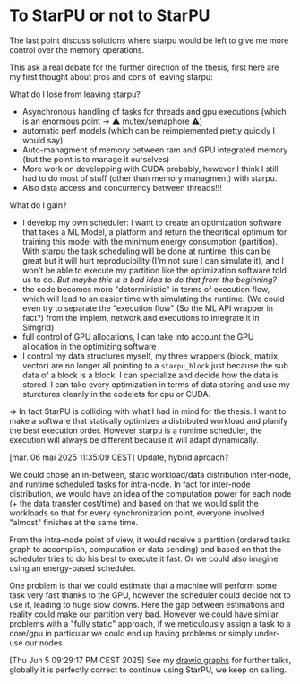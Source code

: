 # To StarPU or not to StarPU

The last point discuss solutions where starpu would be left to give me more control over the memory operations.

This ask a real debate for the further direction of the thesis, first here are my first thought about pros and cons of leaving starpu:

What do I lose from leaving starpu?
- Asynchronous handling of tasks for threads and gpu executions (which is an enormous point -> ⚠️ mutex/semaphore ⚠️)
- automatic perf models (which can be reimplemented pretty quickly I would say)
- Auto-managment of memory between ram and GPU integrated memory (but the point is to manage it ourselves)
- More work on developping with CUDA probably, however I think I still had to do most of stuff (other than  memory managment) with starpu.
- Also data access and concurrency between threads!!!

What do I gain?
- I develop my own scheduler: I want to create an optimization software that takes a ML Model, a platform and return the theoritical optimum 
  for training this model with the minimum energy consumption (partition). With starpu the task scheduling will be done at runtime, this can be great
  but it will hurt reproducibility (I'm not sure I can simulate it), and I won't be able to execute my partition like the optimization software told us 
  to do. *But maybe this is a bad idea to do that from the beginning?*
- the code becomes more "deterministic" in terms of execution flow, which will lead to an easier time with simulating the runtime. (We could even try to separate the "execution flow" (So the ML API wrapper in fact?) from the implem, network and executions to integrate it in Simgrid)
- full control of GPU allocations, I can take into account the GPU allocation in the optimizing software
- I control my data structures myself, my three wrappers (block, matrix, vector) are no longer all pointing to a `starpu_block` just because the sub data of a block is a block. 
  I can specialize and decide how the data is stored. I can take every optimization in terms of data storing and use my sturctures cleanly
  in the codelets for cpu or CUDA.

=> In fact StarPU is colliding with what I had in mind for the thesis.
I want to make a software that statically optimizes a distributed workload and planify the best execution order.
However starpu is a runtime scheduler, the execution will always be different because it will adapt dynamically.

[mar. 06 mai 2025 11:35:09 CEST] Update, hybrid aproach?

We could chose an in-between, static workload/data distribution inter-node, and runtime scheduled tasks for intra-node.
In fact for inter-node distribution, we would have an idea of the computation power for each node (+ the data transfer cost/time) and based on that
we would split the workloads so that for every synchronization point, everyone involved "almost" finishes at the same time.

From the intra-node point of view, it would receive a partition (ordered tasks graph to accomplish, computation or data sending) and based on that the scheduler tries to do his best
to execute it fast. Or we could also imagine using an energy-based scheduler.

One problem is that we could estimate that a machine will perform some task very fast thanks to the GPU, however the scheduler could decide not to use it, leading to huge slow downs.
Here the gap between estimations and reality could make our partition very bad. 
However we could have similar problems with a "fully static" approach, if we meticulously assign a task to a core/gpu in particular we could end up having problems or simply under-use our nodes.

[Thu Jun  5 09:29:17 PM CEST 2025]
See my [drawio graphs](../illustrating-graph-formalism.drawio) for further talks, globally it is perfectly correct to continue using StarPU, we keep on sailing.
